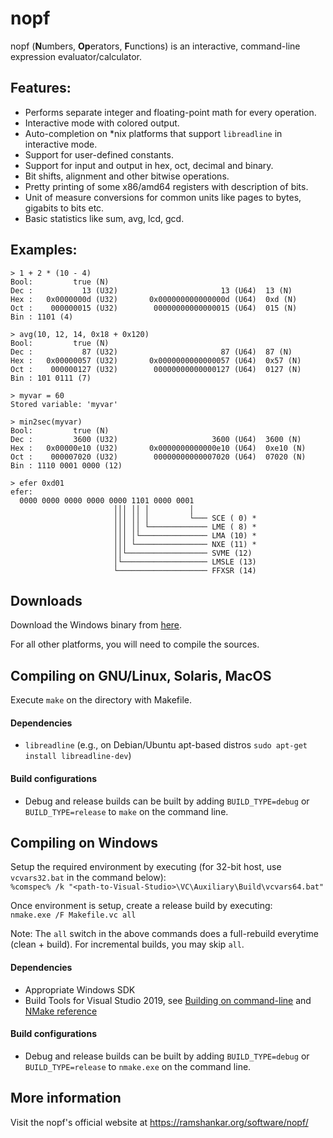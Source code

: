 # nopf

nopf (**N**umbers, **Op**erators, **F**unctions) is an interactive, command-line expression evaluator/calculator.

## Features:
* Performs separate integer and floating-point math for every operation.
* Interactive mode with colored output.
* Auto-completion on \*nix platforms that support `libreadline` in interactive mode.
* Support for user-defined constants.
* Support for input and output in hex, oct, decimal and binary.
* Bit shifts, alignment and other bitwise operations.
* Pretty printing of some x86/amd64 registers with description of bits.
* Unit of measure conversions for common units like pages to bytes, gigabits to bits etc.
* Basic statistics like sum, avg, lcd, gcd.

## Examples:
```
> 1 + 2 * (10 - 4)
Bool:         true (N)
Dec :           13 (U32)                       13 (U64)  13 (N)
Hex :   0x0000000d (U32)       0x000000000000000d (U64)  0xd (N)
Oct :    000000015 (U32)        00000000000000015 (U64)  015 (N)
Bin : 1101 (4)

> avg(10, 12, 14, 0x18 + 0x120)
Bool:         true (N)
Dec :           87 (U32)                       87 (U64)  87 (N)
Hex :   0x00000057 (U32)       0x0000000000000057 (U64)  0x57 (N)
Oct :    000000127 (U32)        00000000000000127 (U64)  0127 (N)
Bin : 101 0111 (7)

> myvar = 60
Stored variable: 'myvar'

> min2sec(myvar)
Bool:         true (N)
Dec :         3600 (U32)                     3600 (U64)  3600 (N)
Hex :   0x00000e10 (U32)       0x0000000000000e10 (U64)  0xe10 (N)
Oct :    000007020 (U32)        00000000000007020 (U64)  07020 (N)
Bin : 1110 0001 0000 (12)

> efer 0xd01
efer:
  0000 0000 0000 0000 0000 1101 0000 0001
                       │││ ││ │         │
                       │││ ││ │         └─── SCE ( 0) *
                       │││ ││ └───────────── LME ( 8) *
                       │││ │└─────────────── LMA (10) *
                       │││ └──────────────── NXE (11) *
                       ││└────────────────── SVME (12)
                       │└─────────────────── LMSLE (13)
                       └──────────────────── FFXSR (14)
```
## Downloads
Download the Windows binary from [here](https://sites.google.com/site/appnopf/downloads).

For all other platforms, you will need to compile the sources.

## Compiling on GNU/Linux, Solaris, MacOS
Execute `make` on the directory with Makefile.

#### Dependencies
* `libreadline` (e.g., on Debian/Ubuntu apt-based distros `sudo apt-get install libreadline-dev`)

#### Build configurations
* Debug and release builds can be built by adding `BUILD_TYPE=debug` or `BUILD_TYPE=release` to `make` on the command line.

## Compiling on Windows
Setup the required environment by executing (for 32-bit host, use `vcvars32.bat` in the command below):  
`%comspec% /k "<path-to-Visual-Studio>\VC\Auxiliary\Build\vcvars64.bat"`

Once environment is setup, create a release build by executing:  
`nmake.exe /F Makefile.vc all`

Note: The `all` switch in the above commands does a full-rebuild everytime (clean + build). For incremental builds, you may skip `all`.

#### Dependencies
* Appropriate Windows SDK
* Build Tools for Visual Studio 2019, see [Building on command-line](https://docs.microsoft.com/en-us/cpp/build/building-on-the-command-line?view=vs-2019) and [NMake reference](https://docs.microsoft.com/en-us/cpp/build/reference/nmake-reference?view=vs-2019)

#### Build configurations
* Debug and release builds can be built by adding `BUILD_TYPE=debug` or `BUILD_TYPE=release` to `nmake.exe` on the command line.

## More information
Visit the nopf's official website at https://ramshankar.org/software/nopf/

